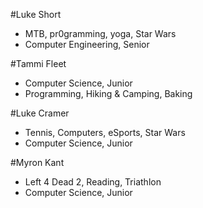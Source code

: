 #Luke Short
* MTB, pr0gramming, yoga, Star Wars
* Computer Engineering, Senior

#Tammi Fleet
* Computer Science, Junior
* Programming, Hiking & Camping, Baking

#Luke Cramer
* Tennis, Computers, eSports, Star Wars
* Computer Science, Junior

#Myron Kant
* Left 4 Dead 2, Reading, Triathlon
* Computer Science, Junior
